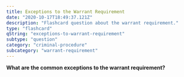 ```yaml
---
title: Exceptions to the Warrant Requirement
date: "2020-10-17T18:49:37.121Z"
description: "Flashcard question about the warrant requirement."
type: "flashcard"
qString: "exceptions-to-warrant-requirement"
subtype: "question"
category: "criminal-procedure"
subcategory: "warrant-requirement"
---
```


**What are the common exceptions to the warrant requirement?**